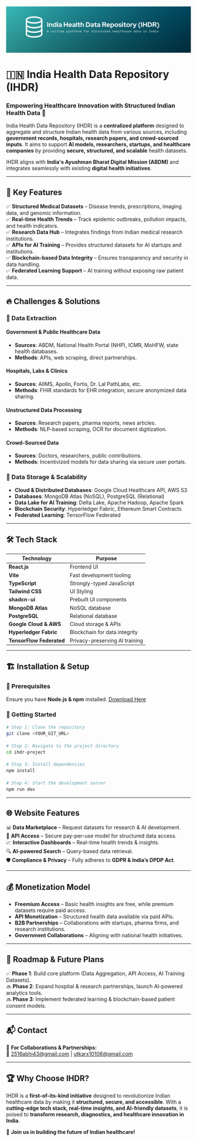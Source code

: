 ![IHDR Banner](assets/Banner.png)

# 🇮🇳 India Health Data Repository (IHDR)
### Empowering Healthcare Innovation with Structured Indian Health Data 🚀

India Health Data Repository (IHDR) is a **centralized platform** designed to aggregate and structure Indian health data from various sources, including **government records, hospitals, research papers, and crowd-sourced inputs**. It aims to support **AI models, researchers, startups, and healthcare companies** by providing **secure, structured, and scalable** health datasets.

IHDR aligns with **India's Ayushman Bharat Digital Mission (ABDM)** and integrates seamlessly with existing **digital health initiatives**.

---

## 🌟 Key Features

✅ **Structured Medical Datasets** – Disease trends, prescriptions, imaging data, and genomic information.  
✅ **Real-time Health Trends** – Track epidemic outbreaks, pollution impacts, and health indicators.  
✅ **Research Data Hub** – Integrates findings from Indian medical research institutions.  
✅ **APIs for AI Training** – Provides structured datasets for AI startups and institutions.  
✅ **Blockchain-based Data Integrity** – Ensures transparency and security in data handling.  
✅ **Federated Learning Support** – AI training without exposing raw patient data.  

---

## 🔥 Challenges & Solutions

### 🔴 Data Extraction

#### Government & Public Healthcare Data
- **Sources**: ABDM, National Health Portal (NHP), ICMR, MoHFW, state health databases.  
- **Methods**: APIs, web scraping, direct partnerships.  

#### Hospitals, Labs & Clinics
- **Sources**: AIIMS, Apollo, Fortis, Dr. Lal PathLabs, etc.  
- **Methods**: FHIR standards for EHR integration, secure anonymized data sharing.  

#### Unstructured Data Processing
- **Sources**: Research papers, pharma reports, news articles.  
- **Methods**: NLP-based scraping, OCR for document digitization.  

#### Crowd-Sourced Data
- **Sources**: Doctors, researchers, public contributions.  
- **Methods**: Incentivized models for data sharing via secure user portals.  

### 🔵 Data Storage & Scalability

- **Cloud & Distributed Databases**: Google Cloud Healthcare API, AWS S3  
- **Databases**: MongoDB Atlas (NoSQL), PostgreSQL (Relational)  
- **Data Lake for AI Training**: Delta Lake, Apache Hadoop, Apache Spark  
- **Blockchain Security**: Hyperledger Fabric, Ethereum Smart Contracts  
- **Federated Learning**: TensorFlow Federated  

---

## 🛠️ Tech Stack

| Technology | Purpose |
|------------|---------|
| **React.js** | Frontend UI |
| **Vite** | Fast development tooling |
| **TypeScript** | Strongly-typed JavaScript |
| **Tailwind CSS** | UI Styling |
| **shadcn-ui** | Prebuilt UI components |
| **MongoDB Atlas** | NoSQL database |
| **PostgreSQL** | Relational database |
| **Google Cloud & AWS** | Cloud storage & APIs |
| **Hyperledger Fabric** | Blockchain for data integrity |
| **TensorFlow Federated** | Privacy-preserving AI training |

---

## 🏗️ Installation & Setup

### 📌 Prerequisites
Ensure you have **Node.js & npm** installed. [Download Here](https://nodejs.org/)

### 🚀 Getting Started
```sh
# Step 1: Clone the repository
git clone <YOUR_GIT_URL>

# Step 2: Navigate to the project directory
cd ihdr-project

# Step 3: Install dependencies
npm install

# Step 4: Start the development server
npm run dev
```

---

## 🌐 Website Features

📊 **Data Marketplace** – Request datasets for research & AI development.  
🔗 **API Access** – Secure pay-per-use model for structured data access.  
📈 **Interactive Dashboards** – Real-time health trends & insights.  
🔍 **AI-powered Search** – Query-based data retrieval.  
🛡 **Compliance & Privacy** – Fully adheres to **GDPR & India’s DPDP Act**.  

---

## 💰 Monetization Model

- **Freemium Access** – Basic health insights are free, while premium datasets require paid access.
- **API Monetization** – Structured health data available via paid APIs.
- **B2B Partnerships** – Collaborations with startups, pharma firms, and research institutions.
- **Government Collaborations** – Aligning with national health initiatives.

---

## 📅 Roadmap & Future Plans

✅ **Phase 1**: Build core platform (Data Aggregation, API Access, AI Training Datasets).  
🔜 **Phase 2**: Expand hospital & research partnerships, launch AI-powered analytics tools.  
🔜 **Phase 3**: Implement federated learning & blockchain-based patient consent models.  

---

## 📬 Contact

💼 **For Collaborations & Partnerships:**  
📧 [2516abhi43@gmail.com](mailto:2516abhi43@gmail.com) | [utkarx10106@gmail.com](mailto:utkarx10106@gmail.com)

---

## 🏆 Why Choose IHDR?

IHDR is a **first-of-its-kind initiative** designed to revolutionize Indian healthcare data by making it **structured, secure, and accessible**. With a **cutting-edge tech stack, real-time insights, and AI-friendly datasets**, it is poised to **transform research, diagnostics, and healthcare innovation in India**.

🚀 **Join us in building the future of Indian healthcare!**

